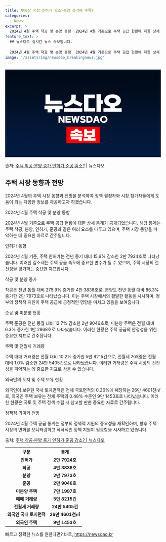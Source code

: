 ```yaml
---
title: 부동산 시장 인허가 감소·분양 증가에 주목!
categories:
  - News
excerpt: >
  2024년 4월 주택 착공 및 분양 동향  2024년 4월 기준으로 주택 공급 현황에 대한 상세 통계가 공개…
feature_text: >
  ## 뉴스다오 실시간 뉴스 속보입니다.

  2024년 4월 주택 착공 및 분양 동향  2024년 4월 기준으로 주택 공급 현황에 대한 상세 통계가 공개…
image: '/assets/img/newsdao_breakingnews.jpg'
---
```


![뉴스다오 속보](/assets/img/newsdao_breakingnews.jpg)

<p>출처: <a href="https://newsdao.kr/4008" rel="dofollow">주택 착공·분양 증가 인허가·준공 감소?</a> | 뉴스다오</p>

<h2 data-ke-size="size26">주택 시장 동향과 전망</h2>
2024년 4월의 주택 시장 동향과 전망을 분석하여 정책 결정자와 시장 참가자들에게 도움이 되는 다양한 정보를 제공하고자 하겠습니다.

<p data-ke-size="size16">2024년 4월 주택 착공 및 분양 동향</p>
2024년 4월 기준으로 주택 공급 현황에 대한 상세 통계가 공개되었습니다. 해당 통계는 주택 착공, 분양, 인허가, 준공과 같은 여러 요소를 다루고 있으며, 주택 시장 동향을 파악하는 데 중요한 자료로 간주됩니다.

<p data-ke-size="size16">인허가 동향</p>
2024년 4월 기준, 주택 인허가는 전년 동기 대비 15.9% 감소한 2만 7924호로 나타났습니다. 이러한 감소세는 주택 공급 속도에 중요한 변수가 될 수 있으며, 주택 시장의 건전성을 평가하는 중요한 지표입니다.

<p data-ke-size="size16">착공 및 분양 증가</p>
착공은 전년 동월 대비 275.9% 증가한 4만 3838호로, 분양도 전년 동월 대비 86.3% 증가한 2만 7973호로 나타났습니다. 이는 주택 시장에서의 활발한 활동을 시사하며, 정부의 정책적 지원이 주택 공급에 긍정적인 영향을 미치고 있음을 보여줍니다.

<p data-ke-size="size16">준공 및 미분양 현황</p>
주택 준공은 전년 동월 대비 12.7% 감소한 2만 9046호로, 미분양 주택은 전월 대비 6.3% 증가한 1만 2968호로 나타났습니다. 이러한 현황은 주택 공급의 안정성을 위한 중요한 지표로 간주됩니다.

<p data-ke-size="size16">주택 및 전월세 거래량</p>
주택 매매 거래량은 전월 대비 10.2% 증가한 5만 8215건으로, 전월세 거래량은 전월 대비 1.0% 감소한 24만 5405건으로 나타났습니다. 이러한 거래량은 주택 시장의 건전성을 파악하는 데 중요한 지표로 삼을 수 있습니다.

<p data-ke-size="size16">외국인의 토지 및 주택 보유 현황</p>
외국인이 보유한 국내 토지면적은 전체 국토면적의 0.26%에 해당하는 26만 4601천㎡로, 외국인 주택 보유는 전체 주택의 0.48% 수준인 9만 1453호로 나타났습니다. 이러한 현황은 국토 및 주택 정책 수립 시 참고할 만한 중요한 자료로 간주됩니다.

<p data-ke-size="size16">정책적 의미와 전망</p>
2024년 4월 주택 공급 통계는 정부의 정책적 지원의 중요성을 재확인하며, 향후 주택 시장의 변화를 모니터링하고 적극적인 정책 지원이 필요함을 시사하고 있습니다.

출처: <a href="https://newsdao.kr/4008">주택 착공·분양 증가 인허가·준공 감소? | 뉴스다오</a>

<table>
<tr>
<th>구분</th>
<th>통계</th>
</tr>
<tr>
<td style="text-align: center; height: 17px;"><b>인허가</b></td>
<td style="text-align: center; height: 17px;"><b>2만 7924호</b></td>
</tr>
<tr>
<td style="text-align: center; height: 17px;"><b>착공</b></td>
<td style="text-align: center; height: 17px;"><b>4만 3838호</b></td>
</tr>
<tr>
<td style="text-align: center; height: 17px;"><b>분양</b></td>
<td style="text-align: center; height: 17px;"><b>2만 7973호</b></td>
</tr>
<tr>
<td style="text-align: center; height: 17px;"><b>준공</b></td>
<td style="text-align: center; height: 17px;"><b>2만 9046호</b></td>
</tr>
<tr>
<td style="text-align: center; height: 17px;"><b>미분양 주택</b></td>
<td style="text-align: center; height: 17px;"><b>7만 1997호</b></td>
</tr>
<tr>
<td style="text-align: center; height: 17px;"><b>매매 거래량</b></td>
<td style="text-align: center; height: 17px;"><b>5만 8215건</b></td>
</tr>
<tr>
<td style="text-align: center; height: 17px;"><b>전월세 거래량</b></td>
<td style="text-align: center; height: 17px;"><b>24만 5405건</b></td>
</tr>
<tr>
<td style="text-align: center; height: 17px;"><b>외국인 국내 토지면적</b></td>
<td style="text-align: center; height: 17px;"><b>26만 4601천㎡</b></td>
</tr>
<tr>
<td style="text-align: center; height: 17px;"><b>외국인 주택</b></td>
<td style="text-align: center; height: 17px;"><b>9만 1453호</b></td>
</tr>
</table> 

빠르고 정확한 뉴스를 원한다면? 바로, <a href="https://newsdao.kr" rel="dofollow">https://newsdao.kr</a>


